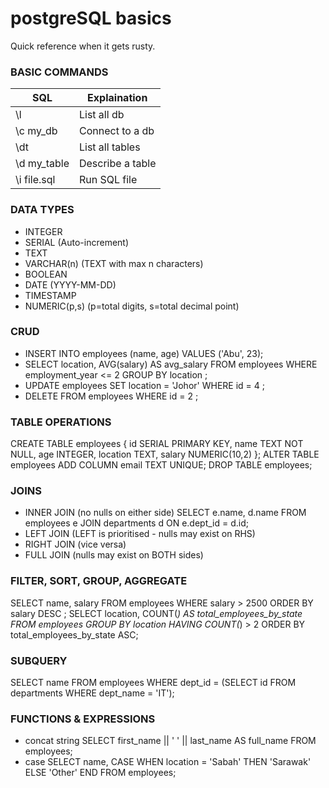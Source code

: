 # postgreSQL basics
Quick reference when it gets rusty.

### BASIC COMMANDS
| SQL | Explaination |
|------------|-------|
\l           | List all db |
\c my_db     | Connect to a db |
\dt          | List all tables |
\d my_table  | Describe a table |
\i file.sql  | Run SQL file |

### DATA TYPES
- INTEGER
- SERIAL (Auto-increment)
- TEXT
- VARCHAR(n) (TEXT with max n characters)
- BOOLEAN
- DATE (YYYY-MM-DD)
- TIMESTAMP
- NUMERIC(p,s) (p=total digits, s=total decimal point)

### CRUD
- INSERT INTO employees (name, age) VALUES ('Abu', 23);
- SELECT location, AVG(salary) AS avg_salary FROM employees WHERE employment_year <= 2 GROUP BY location ;
- UPDATE employees SET location = 'Johor' WHERE id = 4 ;
- DELETE FROM employees WHERE id = 2 ;

### TABLE OPERATIONS
CREATE TABLE employees { 
id SERIAL PRIMARY KEY,
name TEXT NOT NULL,
age INTEGER,
location TEXT,
salary NUMERIC(10,2)
};
ALTER TABLE employees ADD COLUMN email TEXT UNIQUE;
DROP TABLE employees;

### JOINS
- INNER JOIN (no nulls on either side)
SELECT e.name, d.name
FROM employees e
JOIN departments d
ON e.dept_id = d.id;
- LEFT JOIN (LEFT is prioritised - nulls may exist on RHS) 
- RIGHT JOIN (vice versa)
- FULL JOIN (nulls may exist on BOTH sides)

### FILTER, SORT, GROUP, AGGREGATE
SELECT name, salary FROM employees WHERE salary > 2500 ORDER BY salary DESC ;
SELECT location, COUNT(*) AS total_employees_by_state
FROM employees
GROUP BY location
HAVING COUNT(*) > 2
ORDER BY total_employees_by_state ASC;

### SUBQUERY
SELECT name FROM employees
WHERE dept_id = (SELECT id FROM departments WHERE dept_name = 'IT');

### FUNCTIONS & EXPRESSIONS
- concat string
SELECT first_name || ' ' || last_name AS full_name FROM employees;
- case
SELECT name,
CASE
  WHEN location = 'Sabah' THEN 'Sarawak'
  ELSE 'Other'
END
FROM employees;

